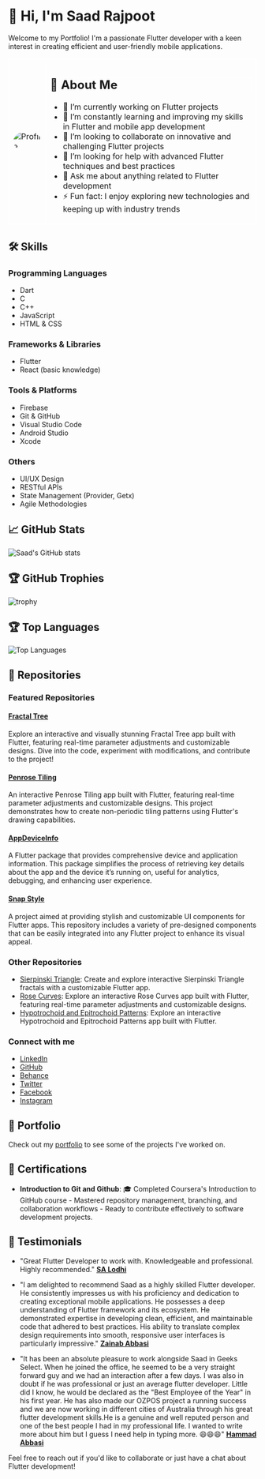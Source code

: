 # 👋 Hi, I'm Saad Rajpoot

Welcome to my Portfolio! I'm a passionate Flutter developer with a keen interest in creating efficient and user-friendly mobile applications.

<table style="border: 1px solid white; border-collapse: collapse; ">
  <tr>
    <td style="border: 1px solid white;">
      <img src="https://images.weserv.nl/?url=avatars.githubusercontent.com/u/72617801?v=5&h=230&w=230&fit=cover&mask=circle&maxage=7d" alt="Profile" style="border-radius: 50%;"/>
    </td>
    <td style="border: 1px solid white;">
      <div>
        <h2 style="border: 1px solid white; ">🚀 About Me</h2>
        <ul>
          <li>🔭 I’m currently working on Flutter projects</li>
          <li>🌱 I’m constantly learning and improving my skills in Flutter and mobile app development</li>
          <li>👯 I’m looking to collaborate on innovative and challenging Flutter projects</li>
          <li>🤔 I’m looking for help with advanced Flutter techniques and best practices</li>
          <li>💬 Ask me about anything related to Flutter development</li>
          <li>⚡ Fun fact: I enjoy exploring new technologies and keeping up with industry trends</li>
        </ul>
      </div>
    </td>
  </tr>
</table>


## 🛠️ Skills

### Programming Languages
- Dart
- C
- C++
- JavaScript
- HTML & CSS

### Frameworks & Libraries
- Flutter
- React (basic knowledge)

### Tools & Platforms
- Firebase
- Git & GitHub
- Visual Studio Code
- Android Studio
- Xcode

### Others
- UI/UX Design
- RESTful APIs
- State Management (Provider, Getx)
- Agile Methodologies

## 📈 GitHub Stats

![Saad's GitHub stats](https://github-readme-stats.vercel.app/api?username=Saad-Rajpoot&show_icons=true&theme=radical)

## 🏆 GitHub Trophies

![trophy](https://github-profile-trophy.vercel.app/?username=Saad-Rajpoot&theme=onedark)

## 🏆 Top Languages

![Top Languages](https://github-readme-stats.vercel.app/api/top-langs/?username=Saad-Rajpoot&layout=compact&theme=radical)

## 📂 Repositories

### Featured Repositories

#### [Fractal Tree](https://github.com/Saad-Rajpoot/Fractal-Tree)
Explore an interactive and visually stunning Fractal Tree app built with Flutter, featuring real-time parameter adjustments and customizable designs. Dive into the code, experiment with modifications, and contribute to the project!

#### [Penrose Tiling](https://github.com/Saad-Rajpoot/Penrose-Tiling)
An interactive Penrose Tiling app built with Flutter, featuring real-time parameter adjustments and customizable designs. This project demonstrates how to create non-periodic tiling patterns using Flutter's drawing capabilities.

#### [AppDeviceInfo](https://github.com/Saad-Rajpoot/AppDeviceInfo)
A Flutter package that provides comprehensive device and application information. This package simplifies the process of retrieving key details about the app and the device it’s running on, useful for analytics, debugging, and enhancing user experience.

#### [Snap Style](https://github.com/Saad-Rajpoot/Snap-Style)
A project aimed at providing stylish and customizable UI components for Flutter apps. This repository includes a variety of pre-designed components that can be easily integrated into any Flutter project to enhance its visual appeal.

### Other Repositories
- [Sierpinski Triangle](https://github.com/Saad-Rajpoot/Sierpinski-Triangle): Create and explore interactive Sierpinski Triangle fractals with a customizable Flutter app.
- [Rose Curves](https://github.com/Saad-Rajpoot/Rose-Curves): Explore an interactive Rose Curves app built with Flutter, featuring real-time parameter adjustments and customizable designs.
- [Hypotrochoid and Epitrochoid Patterns](https://github.com/Saad-Rajpoot/chat-app): Explore an interactive Hypotrochoid and Epitrochoid Patterns app built with Flutter.

### Connect with me

- [LinkedIn](https://www.linkedin.com/in/saad-rajpoot-b3ba85225/)
- [GitHub](https://www.github.com/Saad-Rajpoot/)
- [Behance](https://www.behance.net/saadrajpoot5/)
- [Twitter](https://www.twitter.com/saadi47123/)
- [Facebook](https://www.facebook.com/saad.saad.9083477/)
- [Instagram](https://www.instagram.com/saadrajpoot42/)

## 💼 Portfolio

Check out my [portfolio](https://saad-rajpoot.github.io/) to see some of the projects I've worked on.

## 📄 Certifications

- **Introduction to Git and Github**: 🎓 Completed Coursera's Introduction to GitHub course - Mastered repository management, branching, and collaboration workflows - Ready to contribute effectively to software development projects.

## 🌟 Testimonials

- "Great Flutter Developer to work with. Knowledgeable and professional. Highly recommended."  [**SA Lodhi**](https://www.linkedin.com/in/salodhi1/)

- "I am delighted to recommend Saad as a highly skilled Flutter developer. He consistently impresses us with his proficiency and dedication to creating exceptional mobile applications.
He possesses a deep understanding of Flutter framework and its ecosystem. He demonstrated expertise in developing clean, efficient, and maintainable code that adhered to best practices. His ability to translate complex design requirements into smooth, responsive user interfaces is particularly impressive." [**Zainab Abbasi**](https://www.linkedin.com/in/zainababbasi848/)

- "It has been an absolute pleasure to work alongside Saad in Geeks Select. When he joined the office, he seemed to be a very straight forward guy and we had an interaction after a few days. I was also in doubt if he was professional or just an average flutter developer. Little did I know, he would be declared as the "Best Employee of the Year" in his first year. He has also made our OZPOS project a running success and we are now working in different cities of Australia through his great flutter development skills.He is a genuine and well reputed person and one of the best people I had in my professional life. I wanted to write more about him but I guess I need help in typing more. 😄😄😄"  [**Hammad Abbasi**](https://www.linkedin.com/in/hammad-abbasi09/)


Feel free to reach out if you'd like to collaborate or just have a chat about Flutter development!
